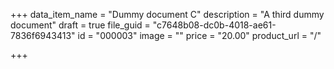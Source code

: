 +++
data_item_name = "Dummy document C"
description = "A third dummy document"
draft = true
file_guid = "c7648b08-dc0b-4018-ae61-7836f6943413"
id = "000003"
image = ""
price = "20.00"
product_url = "/"

+++
